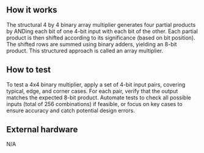 <!---

This file is used to generate your project datasheet. Please fill in the information below and delete any unused
sections.

You can also include images in this folder and reference them in the markdown. Each image must be less than
512 kb in size, and the combined size of all images must be less than 1 MB.
-->

## How it works

The structural 4 by 4 binary array multiplier generates four partial products by ANDing each bit of one 4-bit input with each bit of the other. Each partial product is then shifted according to its significance (based on bit position). The shifted rows are summed using binary adders, yielding an 8-bit product. This structured approach is called an array multiplier.

## How to test

To test a 4x4 binary multiplier, apply a set of 4-bit input pairs, covering typical, edge, and corner cases. For each pair, verify that the output matches the expected 8-bit product. Automate tests to check all possible inputs (total of 256 combinations) if feasible, or focus on key cases to ensure accuracy and catch potential design errors.


## External hardware

N/A




